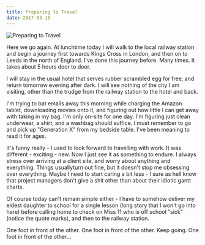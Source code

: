 ```yaml
---
title: Preparing to Travel
date: 2017-03-15
---
```


![Preparing to Travel](https://source.unsplash.com/DWyRC2juMgs/1600x900)

Here we go again. At lunchtime today I will walk to the local railway station and begin a journey first towards Kings Cross in London, and then on to Leeds in the north of England. I've done this journey before. Many times. It takes about 5 hours door to door.

I will stay in the usual hotel that serves rubber scrambled egg for free, and return tomorrow evening after dark. I will see nothing of the city I am visiting, other than the trudge from the railway station to the hotel and back.

I'm trying to bat emails away this morning while charging the Amazon tablet, downloading movies onto it, and figuring out how little I can get away with taking in my bag. I'm only on-site for one day. I'm figuring just clean underwear, a shirt, and a washbag should suffice. I must remember to go and pick up "Generation X" from my bedside table. I've been meaning to read it for ages.

It's funny really - I used to look forward to travelling with work. It was different - exciting - new. Now I just see it as something to endure. I always stress over arriving at a client site, and worry about anything and everything. Things usuallyturn out fine, but it doesn't stop me obsessing over everything. Maybe I need to start caring a bit less - I sure as hell know that project managers don't give a shit other than about their idiotic gantt charts.

Of course today can't remain simple either - I have to somehow deliver my eldest daughter to school for a single lesson (long story that I won't go into here) before calling home to check on Miss 11 who is off school "sick" (notice the quote marks), and then to the railway station.

One foot in front of the other. One foot in front of the other. Keep going. One foot in front of the other...